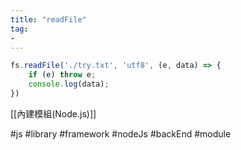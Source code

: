 ```yaml
---
title: "readFile"
tag: 
- 
---
```

```js
fs.readFile('./try.txt', 'utf8', (e, data) => {
	if (e) throw e;
	console.log(data);
})
```
[[內建模組(Node.js)]]

#js #library #framework #nodeJs #backEnd #module